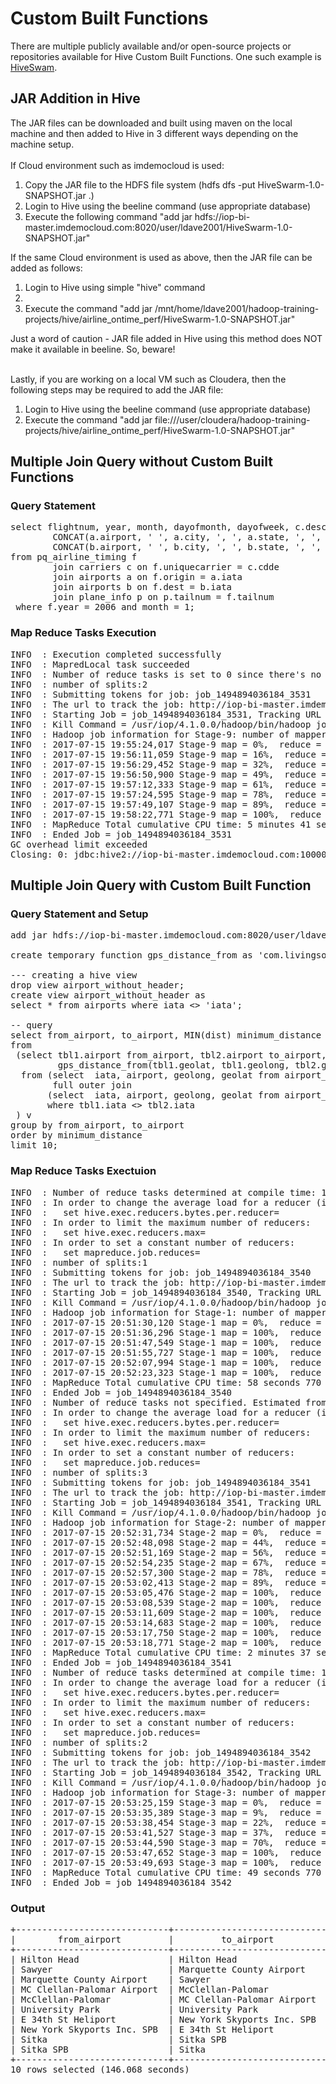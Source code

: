 # Custom Built Functions

There are multiple publicly available and/or open-source projects or repositories available for Hive Custom Built Functions. One such example is [HiveSwam](https://github.com/livingsocial/HiveSwarm/blob/master/README.markdown).

## JAR Addition in Hive
The JAR files can be downloaded and built using maven on the local machine and then added to Hive in 3 different ways depending on the machine setup.<br><br>
If Cloud environment such as imdemocloud is used:<br>
<OL>
<LI>Copy the JAR file to the HDFS file system (hdfs dfs -put HiveSwarm-1.0-SNAPSHOT.jar .)</LI>
<LI>Login to Hive using the beeline command (use appropriate database)</LI>
<LI>Execute the following command "add jar hdfs://iop-bi-master.imdemocloud.com:8020/user/ldave2001/HiveSwarm-1.0-SNAPSHOT.jar"</LI>
</OL>

If the same Cloud environment is used as above, then the JAR file can be added as follows:<br>
<OL>
<LI>Login to Hive using simple "hive" command<LI>
<LI>Execute the command "add jar /mnt/home/ldave2001/hadoop-training-projects/hive/airline_ontime_perf/HiveSwarm-1.0-SNAPSHOT.jar"</LI>
</OL>
Just a word of caution - JAR file added in Hive using this method does NOT make it available in beeline. So, beware!
<br><br>

Lastly, if you are working on a local VM such as Cloudera, then the following steps may be required to add the JAR file:<br>
<OL>
<LI>Login to Hive using the beeline command (use appropriate database)</LI>
<LI>Execute the command "add jar file:///user/cloudera/hadoop-training-projects/hive/airline_ontime_perf/HiveSwarm-1.0-SNAPSHOT.jar"</LI>
</OL>

## Multiple Join Query without Custom Built Functions

### Query Statement
<pre>
select flightnum, year, month, dayofmonth, dayofweek, c.description, f.tailnum, p.aircraft_type,
        CONCAT(a.airport, ' ', a.city, ', ', a.state, ', ', a.country ) origin,
        CONCAT(b.airport, ' ', b.city, ', ', b.state, ', ', b.country ) dest
from pq_airline_timing f
        join carriers c on f.uniquecarrier = c.cdde
        join airports a on f.origin = a.iata
        join airports b on f.dest = b.iata
        join plane_info p on p.tailnum = f.tailnum
 where f.year = 2006 and month = 1;
</pre>

### Map Reduce Tasks Execution
<pre>
INFO  : Execution completed successfully
INFO  : MapredLocal task succeeded
INFO  : Number of reduce tasks is set to 0 since there's no reduce operator
INFO  : number of splits:2
INFO  : Submitting tokens for job: job_1494894036184_3531
INFO  : The url to track the job: http://iop-bi-master.imdemocloud.com:8088/proxy/application_1494894036184_3531/
INFO  : Starting Job = job_1494894036184_3531, Tracking URL = http://iop-bi-master.imdemocloud.com:8088/proxy/application_1494894036184_3531/
INFO  : Kill Command = /usr/iop/4.1.0.0/hadoop/bin/hadoop job  -kill job_1494894036184_3531
INFO  : Hadoop job information for Stage-9: number of mappers: 2; number of reducers: 0
INFO  : 2017-07-15 19:55:24,017 Stage-9 map = 0%,  reduce = 0%
INFO  : 2017-07-15 19:56:11,059 Stage-9 map = 16%,  reduce = 0%, Cumulative CPU 109.19 sec
INFO  : 2017-07-15 19:56:29,452 Stage-9 map = 32%,  reduce = 0%, Cumulative CPU 149.77 sec
INFO  : 2017-07-15 19:56:50,900 Stage-9 map = 49%,  reduce = 0%, Cumulative CPU 200.26 sec
INFO  : 2017-07-15 19:57:12,333 Stage-9 map = 61%,  reduce = 0%, Cumulative CPU 248.82 sec
INFO  : 2017-07-15 19:57:24,595 Stage-9 map = 78%,  reduce = 0%, Cumulative CPU 276.25 sec
INFO  : 2017-07-15 19:57:49,107 Stage-9 map = 89%,  reduce = 0%, Cumulative CPU 303.1 sec
INFO  : 2017-07-15 19:58:22,771 Stage-9 map = 100%,  reduce = 0%, Cumulative CPU 341.47 sec
INFO  : MapReduce Total cumulative CPU time: 5 minutes 41 seconds 470 msec
INFO  : Ended Job = job_1494894036184_3531
GC overhead limit exceeded
Closing: 0: jdbc:hive2://iop-bi-master.imdemocloud.com:10000/ok_airline_ld
</pre>

## Multiple Join Query with Custom Built Function

### Query Statement and Setup
<pre>
add jar hdfs://iop-bi-master.imdemocloud.com:8020/user/ldave2001/HiveSwarm-1.0-SNAPSHOT.jar;

create temporary function gps_distance_from as 'com.livingsocial.hive.udf.gpsDistanceFrom';

--- creating a hive view
drop view airport_without_header;
create view airport_without_header as
select * from airports where iata <> 'iata';

-- query
select from_airport, to_airport, MIN(dist) minimum_distance
from
 (select tbl1.airport from_airport, tbl2.airport to_airport,
         gps_distance_from(tbl1.geolat, tbl1.geolong, tbl2.geolat, tbl2.geolong ) dist
  from (select  iata, airport, geolong, geolat from airport_without_header) tbl1
        full outer join
       (select  iata, airport, geolong, geolat from airport_without_header) tbl2
       where tbl1.iata <> tbl2.iata
 ) v
group by from_airport, to_airport
order by minimum_distance
limit 10;
</pre>

### Map Reduce Tasks Exectuion
<pre>
INFO  : Number of reduce tasks determined at compile time: 1
INFO  : In order to change the average load for a reducer (in bytes):
INFO  :   set hive.exec.reducers.bytes.per.reducer=<number>
INFO  : In order to limit the maximum number of reducers:
INFO  :   set hive.exec.reducers.max=<number>
INFO  : In order to set a constant number of reducers:
INFO  :   set mapreduce.job.reduces=<number>
INFO  : number of splits:1
INFO  : Submitting tokens for job: job_1494894036184_3540
INFO  : The url to track the job: http://iop-bi-master.imdemocloud.com:8088/proxy/application_1494894036 184_3540/
INFO  : Starting Job = job_1494894036184_3540, Tracking URL = http://iop-bi-master.imdemocloud.com:8088/ proxy/application_1494894036184_3540/
INFO  : Kill Command = /usr/iop/4.1.0.0/hadoop/bin/hadoop job  -kill job_1494894036184_3540
INFO  : Hadoop job information for Stage-1: number of mappers: 1; number of reducers: 1
INFO  : 2017-07-15 20:51:30,120 Stage-1 map = 0%,  reduce = 0%
INFO  : 2017-07-15 20:51:36,296 Stage-1 map = 100%,  reduce = 0%, Cumulative CPU 4.1 sec
INFO  : 2017-07-15 20:51:47,549 Stage-1 map = 100%,  reduce = 88%, Cumulative CPU 16.12 sec
INFO  : 2017-07-15 20:51:55,727 Stage-1 map = 100%,  reduce = 93%, Cumulative CPU 27.7 sec
INFO  : 2017-07-15 20:52:07,994 Stage-1 map = 100%,  reduce = 98%, Cumulative CPU 41.49 sec
INFO  : 2017-07-15 20:52:23,323 Stage-1 map = 100%,  reduce = 100%, Cumulative CPU 58.77 sec
INFO  : MapReduce Total cumulative CPU time: 58 seconds 770 msec
INFO  : Ended Job = job_1494894036184_3540
INFO  : Number of reduce tasks not specified. Estimated from input data size: 3
INFO  : In order to change the average load for a reducer (in bytes):
INFO  :   set hive.exec.reducers.bytes.per.reducer=<number>
INFO  : In order to limit the maximum number of reducers:
INFO  :   set hive.exec.reducers.max=<number>
INFO  : In order to set a constant number of reducers:
INFO  :   set mapreduce.job.reduces=<number>
INFO  : number of splits:3
INFO  : Submitting tokens for job: job_1494894036184_3541
INFO  : The url to track the job: http://iop-bi-master.imdemocloud.com:8088/proxy/application_1494894036 184_3541/
INFO  : Starting Job = job_1494894036184_3541, Tracking URL = http://iop-bi-master.imdemocloud.com:8088/ proxy/application_1494894036184_3541/
INFO  : Kill Command = /usr/iop/4.1.0.0/hadoop/bin/hadoop job  -kill job_1494894036184_3541
INFO  : Hadoop job information for Stage-2: number of mappers: 3; number of reducers: 3
INFO  : 2017-07-15 20:52:31,734 Stage-2 map = 0%,  reduce = 0%
INFO  : 2017-07-15 20:52:48,098 Stage-2 map = 44%,  reduce = 0%, Cumulative CPU 55.06 sec
INFO  : 2017-07-15 20:52:51,169 Stage-2 map = 56%,  reduce = 0%, Cumulative CPU 65.78 sec
INFO  : 2017-07-15 20:52:54,235 Stage-2 map = 67%,  reduce = 0%, Cumulative CPU 72.68 sec
INFO  : 2017-07-15 20:52:57,300 Stage-2 map = 78%,  reduce = 0%, Cumulative CPU 79.42 sec
INFO  : 2017-07-15 20:53:02,413 Stage-2 map = 89%,  reduce = 11%, Cumulative CPU 89.38 sec
INFO  : 2017-07-15 20:53:05,476 Stage-2 map = 100%,  reduce = 22%, Cumulative CPU 95.39 sec
INFO  : 2017-07-15 20:53:08,539 Stage-2 map = 100%,  reduce = 62%, Cumulative CPU 105.1 sec
INFO  : 2017-07-15 20:53:11,609 Stage-2 map = 100%,  reduce = 74%, Cumulative CPU 129.21 sec
INFO  : 2017-07-15 20:53:14,683 Stage-2 map = 100%,  reduce = 85%, Cumulative CPU 141.18 sec
INFO  : 2017-07-15 20:53:17,750 Stage-2 map = 100%,  reduce = 97%, Cumulative CPU 153.52 sec
INFO  : 2017-07-15 20:53:18,771 Stage-2 map = 100%,  reduce = 100%, Cumulative CPU 157.06 sec
INFO  : MapReduce Total cumulative CPU time: 2 minutes 37 seconds 60 msec
INFO  : Ended Job = job_1494894036184_3541
INFO  : Number of reduce tasks determined at compile time: 1
INFO  : In order to change the average load for a reducer (in bytes):
INFO  :   set hive.exec.reducers.bytes.per.reducer=<number>
INFO  : In order to limit the maximum number of reducers:
INFO  :   set hive.exec.reducers.max=<number>
INFO  : In order to set a constant number of reducers:
INFO  :   set mapreduce.job.reduces=<number>
INFO  : number of splits:2
INFO  : Submitting tokens for job: job_1494894036184_3542
INFO  : The url to track the job: http://iop-bi-master.imdemocloud.com:8088/proxy/application_1494894036 184_3542/
INFO  : Starting Job = job_1494894036184_3542, Tracking URL = http://iop-bi-master.imdemocloud.com:8088/ proxy/application_1494894036184_3542/
INFO  : Kill Command = /usr/iop/4.1.0.0/hadoop/bin/hadoop job  -kill job_1494894036184_3542
INFO  : Hadoop job information for Stage-3: number of mappers: 2; number of reducers: 1
INFO  : 2017-07-15 20:53:25,159 Stage-3 map = 0%,  reduce = 0%
INFO  : 2017-07-15 20:53:35,389 Stage-3 map = 9%,  reduce = 0%, Cumulative CPU 22.05 sec
INFO  : 2017-07-15 20:53:38,454 Stage-3 map = 22%,  reduce = 0%, Cumulative CPU 29.34 sec
INFO  : 2017-07-15 20:53:41,527 Stage-3 map = 37%,  reduce = 0%, Cumulative CPU 36.44 sec
INFO  : 2017-07-15 20:53:44,590 Stage-3 map = 70%,  reduce = 0%, Cumulative CPU 43.98 sec
INFO  : 2017-07-15 20:53:47,652 Stage-3 map = 100%,  reduce = 0%, Cumulative CPU 47.37 sec
INFO  : 2017-07-15 20:53:49,693 Stage-3 map = 100%,  reduce = 100%, Cumulative CPU 49.77 sec
INFO  : MapReduce Total cumulative CPU time: 49 seconds 770 msec
INFO  : Ended Job = job_1494894036184_3542
</pre>

### Output
<pre>
+-----------------------------+-----------------------------+-----------------------+--+
|        from_airport         |         to_airport          |   minimum_distance    |
+-----------------------------+-----------------------------+-----------------------+--+
| Hilton Head                 | Hilton Head                 | 0.009299350115867511  |
| Sawyer                      | Marquette County Airport    | 0.022554255408101666  |
| Marquette County Airport    | Sawyer                      | 0.022554255408101666  |
| MC Clellan-Palomar Airport  | McClellan-Palomar           | 0.11034224541665748   |
| McClellan-Palomar           | MC Clellan-Palomar Airport  | 0.11034224541665748   |
| University Park             | University Park             | 0.18271236861712067   |
| E 34th St Heliport          | New York Skyports Inc. SPB  | 0.596548041983421     |
| New York Skyports Inc. SPB  | E 34th St Heliport          | 0.596548041983421     |
| Sitka                       | Sitka SPB                   | 0.6736674884017871    |
| Sitka SPB                   | Sitka                       | 0.6736674884017871    |
+-----------------------------+-----------------------------+-----------------------+--+
10 rows selected (146.068 seconds)
</pre>
